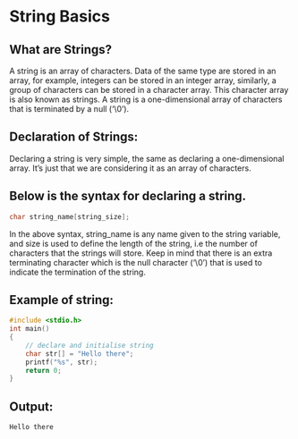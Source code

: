 # String Basics
## What are Strings?
A string is an array of characters. Data of the same type are stored in an array, for example, integers can be stored in an integer array, similarly, a group of characters can be stored in a character array. This character array is also known as strings. A string is a one-dimensional array of characters that is terminated by a null (‘\0’).

 

## Declaration of Strings:
Declaring a string is very simple, the same as declaring a one-dimensional array. It’s just that we are considering it as an array of characters.

## Below is the syntax for declaring a string.

``` c
char string_name[string_size];
 ```

In the above syntax, string_name is any name given to the string variable, and size is used to define the length of the string, i.e the number of characters that the strings will store. Keep in mind that there is an extra terminating character which is the null character (‘\0’) that is used to indicate the termination of the string.

## Example of string:

``` c
#include <stdio.h>
int main()
{
    // declare and initialise string
    char str[] = "Hello there";
    printf("%s", str);
    return 0;
}
```
 

## Output:

```
Hello there
```